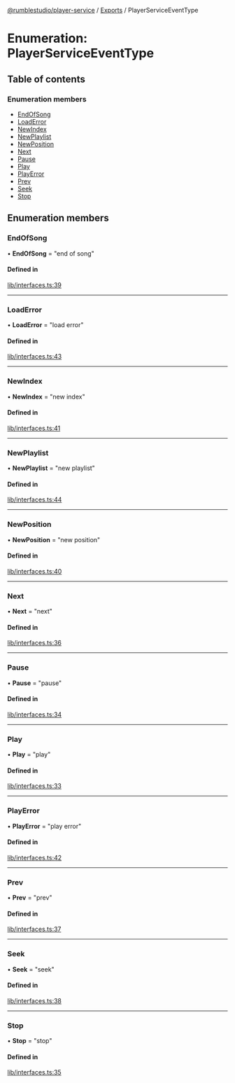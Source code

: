 [@rumblestudio/player-service](../README.md) / [Exports](../modules.md) / PlayerServiceEventType

# Enumeration: PlayerServiceEventType

## Table of contents

### Enumeration members

-   [EndOfSong](playerserviceeventtype.md#endofsong)
-   [LoadError](playerserviceeventtype.md#loaderror)
-   [NewIndex](playerserviceeventtype.md#newindex)
-   [NewPlaylist](playerserviceeventtype.md#newplaylist)
-   [NewPosition](playerserviceeventtype.md#newposition)
-   [Next](playerserviceeventtype.md#next)
-   [Pause](playerserviceeventtype.md#pause)
-   [Play](playerserviceeventtype.md#play)
-   [PlayError](playerserviceeventtype.md#playerror)
-   [Prev](playerserviceeventtype.md#prev)
-   [Seek](playerserviceeventtype.md#seek)
-   [Stop](playerserviceeventtype.md#stop)

## Enumeration members

### EndOfSong

• **EndOfSong** = "end of song"

#### Defined in

[lib/interfaces.ts:39](https://github.com/Redeltaz/rumblestudio/blob/bbc6b81/libs/player-service/src/lib/interfaces.ts#L39)

---

### LoadError

• **LoadError** = "load error"

#### Defined in

[lib/interfaces.ts:43](https://github.com/Redeltaz/rumblestudio/blob/bbc6b81/libs/player-service/src/lib/interfaces.ts#L43)

---

### NewIndex

• **NewIndex** = "new index"

#### Defined in

[lib/interfaces.ts:41](https://github.com/Redeltaz/rumblestudio/blob/bbc6b81/libs/player-service/src/lib/interfaces.ts#L41)

---

### NewPlaylist

• **NewPlaylist** = "new playlist"

#### Defined in

[lib/interfaces.ts:44](https://github.com/Redeltaz/rumblestudio/blob/bbc6b81/libs/player-service/src/lib/interfaces.ts#L44)

---

### NewPosition

• **NewPosition** = "new position"

#### Defined in

[lib/interfaces.ts:40](https://github.com/Redeltaz/rumblestudio/blob/bbc6b81/libs/player-service/src/lib/interfaces.ts#L40)

---

### Next

• **Next** = "next"

#### Defined in

[lib/interfaces.ts:36](https://github.com/Redeltaz/rumblestudio/blob/bbc6b81/libs/player-service/src/lib/interfaces.ts#L36)

---

### Pause

• **Pause** = "pause"

#### Defined in

[lib/interfaces.ts:34](https://github.com/Redeltaz/rumblestudio/blob/bbc6b81/libs/player-service/src/lib/interfaces.ts#L34)

---

### Play

• **Play** = "play"

#### Defined in

[lib/interfaces.ts:33](https://github.com/Redeltaz/rumblestudio/blob/bbc6b81/libs/player-service/src/lib/interfaces.ts#L33)

---

### PlayError

• **PlayError** = "play error"

#### Defined in

[lib/interfaces.ts:42](https://github.com/Redeltaz/rumblestudio/blob/bbc6b81/libs/player-service/src/lib/interfaces.ts#L42)

---

### Prev

• **Prev** = "prev"

#### Defined in

[lib/interfaces.ts:37](https://github.com/Redeltaz/rumblestudio/blob/bbc6b81/libs/player-service/src/lib/interfaces.ts#L37)

---

### Seek

• **Seek** = "seek"

#### Defined in

[lib/interfaces.ts:38](https://github.com/Redeltaz/rumblestudio/blob/bbc6b81/libs/player-service/src/lib/interfaces.ts#L38)

---

### Stop

• **Stop** = "stop"

#### Defined in

[lib/interfaces.ts:35](https://github.com/Redeltaz/rumblestudio/blob/bbc6b81/libs/player-service/src/lib/interfaces.ts#L35)
